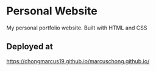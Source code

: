 # Personal Website
My personal portfolio website. Built with HTML and CSS

## Deployed at 
https://chongmarcus19.github.io/marcuschong.github.io/
